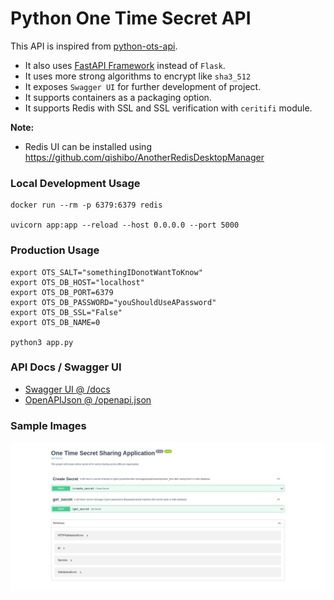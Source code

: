 # Python One Time Secret API #
This API is inspired from [python-ots-api](https://github.com/do-community/python-ots-api).

* It also uses [FastAPI Framework](https://fastapi.tiangolo.com/) instead of `Flask`.
* It uses more strong algorithms to encrypt like `sha3_512`
* It exposes `Swagger UI` for further development of project.
* It supports containers as a packaging option.
* It supports Redis with SSL and SSL verification with `ceritifi` module.

**Note:**
* Redis UI can be installed using https://github.com/qishibo/AnotherRedisDesktopManager

### Local Development Usage
```
docker run --rm -p 6379:6379 redis

uvicorn app:app --reload --host 0.0.0.0 --port 5000
```

### Production Usage
```
export OTS_SALT="somethingIDonotWantToKnow"
export OTS_DB_HOST="localhost"
export OTS_DB_PORT=6379
export OTS_DB_PASSWORD="youShouldUseAPassword"
export OTS_DB_SSL="False"
export OTS_DB_NAME=0

python3 app.py
```

### API Docs / Swagger UI

* [Swagger UI @ /docs](http://127.0.0.1:5000/docs)
* [OpenAPIJson @ /openapi.json](http://127.0.0.1:5000/openapi.json)

### Sample Images
![Swagger Image](../images/OTS_BACKEND_SWAGGER.png)